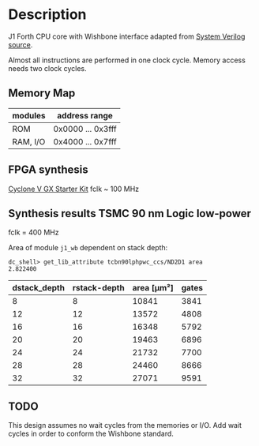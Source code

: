 # Description
J1 Forth CPU core with Wishbone interface adapted from [System Verilog source](https://github.com/pbing/J1).

Almost all instructions are performed in one clock cycle. Memory access needs two clock cycles.

## Memory Map
| modules  | address range     |
|----------|-------------------|
| ROM      | 0x0000 ... 0x3fff |
| RAM, I/O | 0x4000 ... 0x7fff |

## FPGA synthesis
[Cyclone V GX Starter Kit](https://www.terasic.com.tw/cgi-bin/page/archive.pl?Language=English&CategoryNo=167&No=830&PartNo=1)
fclk ~ 100 MHz

## Synthesis results TSMC 90 nm Logic low-power
fclk = 400 MHz

Area of module `j1_wb` dependent on stack depth:
```
dc_shell> get_lib_attribute tcbn90lphpwc_ccs/ND2D1 area
2.822400
```

|dstack_depth | rstack-depth |  area [µm²] | gates
|-------------|--------------|------------|------
| 8           | 8            | 10841      |  3841 
| 12          | 12           | 13572      |  4808 
| 16          | 16           | 16348      |  5792 
| 20          | 20           | 19463      |  6896 
| 24          | 24           | 21732      |  7700 
| 28          | 28           | 24460      |  8666 
| 32          | 32           | 27071      |  9591 

## TODO
This design assumes no wait cycles from the memories or
I/O. Add wait cycles in order to conform the Wishbone standard.
